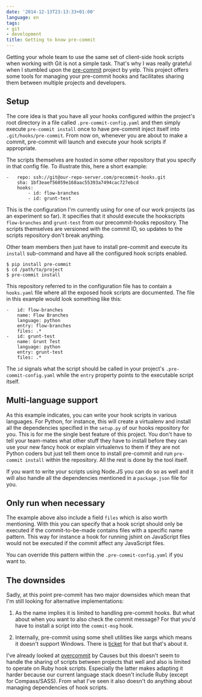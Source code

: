 ```yaml
---
date: '2014-12-13T23:13:33+01:00'
language: en
tags:
- git
- development
title: Getting to know pre-commit
---
```


Getting your whole team to use the same set of client-side hook scripts when
working with Git is not a simple task. That's why I was really grateful when I
stumbled upon the [pre-commit][pc] project by yelp. This project offers some
tools for managing your pre-commit hooks and facilitates sharing them between
multiple projects and developers.

## Setup

The core idea is that you have all your hooks configured within the project's
root directory in a file called `.pre-commit-config.yaml` and then simply
execute `pre-commit install` once to have pre-commit inject itself into
`.git/hooks/pre-commit`. From now on, whenever you are about to make a commit,
pre-commit will launch and execute your hook scripts if appropriate.

The scripts themselves are hosted in some other repository that you specify in
that config file. To illustrate this, here a short example:

```
-   repo: ssh://git@our-repo-server.com/precommit-hooks.git
    sha: 1bf3eaef56059e168aac55393a7494cac727ebcd
    hooks:
        - id: flow-branches
        - id: grunt-test
```

This is the configuration I'm currently using for one of our work projects (as
an experiment so far). It specifies that it should execute the hookscripts
`flow-branches` and `grunt-test` from our precommit-hooks repository. The
scripts themselves are versioned with the commit ID, so updates to the scripts
repository don't break anything.

Other team members then just have to install pre-commit and execute its
`install` sub-command and have all the configured hook scripts enabled.

```
$ pip install pre-commit
$ cd /path/to/project
$ pre-commit install
```

This repository referred to in the configuration file has to contain a
`hooks.yaml` file where all the exposed hook scripts are documented. The file in
this example would look something like this:

```
-   id: flow-branches
    name: Flow Branches
    language: python
    entry: flow-branches
    files: .*
-   id: grunt-test
    name: Grunt Test
    language: python
    entry: grunt-test
    files: .*
```

The `id` signals what the script should be called in your project's
`.pre-commit-config.yaml` while the `entry` property points to the executable
script itself.


## Multi-language support

As this example indicates, you can write your hook scripts in various languages.
For Python, for instance, this will create a virtualenv and install all the
dependencies specified in the `setup.py` of our hooks repository for you. This
is for me the single best feature of this project. You don't have to tell your
team-mates what other stuff they have to install before they can use your new
fancy hook or explain virtualenvs to them if they are not Python coders but just
tell them once to install pre-commit and run `pre-commit install` within the
repository. All the rest is done by the tool itself.

If you want to write your scripts using Node.JS you can do so as well and it
will also handle all the dependencies mentioned in a `package.json` file for you.


## Only run when necessary

The example above also include a field `files` which is also worth mentioning.
With this you can specify that a hook script should only be executed if the
commit-to-be-made contains files with a specific name pattern. This way for
instance a hook for running jshint on JavaScript files would not be executed if
the commit affect any JavaScript files.

You can override this pattern within the `.pre-commit-config.yaml` if you want
to.


## The downsides

Sadly, at this point pre-commit has two major downsides which mean that I'm
still looking for alternative implementations:

1. As the name implies it is limited to handling pre-commit hooks. But what
   about when you want to also check the commit message? For that you'd have to
   install a script into the `commit-msg` hook.

2. Internally, pre-commit using some shell utilities like xargs which means it
   doesn't support Windows. There is [ticket][i159] for that but that's about it.

I've already looked at [overcommit][oc] by Causes but this doesn't seem to handle the
sharing of scripts between projects that well and also is limited to operate on
Ruby hook scripts. Especially the latter makes adapting it harder because our
current language stack doesn't include Ruby (except for Compass/SASS). From what
I've seen it also doesn't do anything about managing dependencies of hook
scripts.

[i159]: https://github.com/pre-commit/pre-commit/issues/159

[oc]: https://github.com/causes/overcommit

[pc]: http://pre-commit.com
